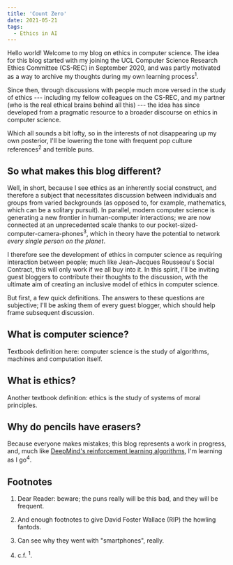 ```yaml
---
title: 'Count Zero'
date: 2021-05-21
tags:
  - Ethics in AI
---
```


Hello world! Welcome to my blog on ethics in computer science. The idea for this blog started with my joining the UCL Computer Science Research Ethics Committee (CS-REC) in September 2020, and was partly motivated as a way to archive my thoughts during my own learning process<sup>1</sup>.

Since then, through discussions with people much more versed in the study of ethics --- including my fellow colleagues on the CS-REC, and my partner (who is the real ethical brains behind all this) --- the idea has since developed from a pragmatic resource to a broader discourse on ethics in computer science.

Which all sounds a bit lofty, so in the interests of not disappearing up my own posterior, I'll be lowering the tone with frequent pop culture references<sup>2</sup> and terrible puns.

So what makes this blog different?
---

Well, in short, because I see ethics as an inherently social construct, and therefore a subject that necessitates discussion between individuals and groups from varied backgrounds (as opposed to, for example, mathematics, which can be a solitary pursuit). In parallel, modern computer science is generating a new frontier in human-computer interactions; we are now connected at an unprecedented scale thanks to our pocket-sized-computer-camera-phones<sup>3</sup>, which in theory have the potential to network <em>every single person on the planet</em>.

I therefore see the development of ethics in computer science as requiring interaction between people; much like Jean-Jacques Rousseau's Social Contract, this will only work if we all buy into it. In this spirit, I'll be inviting guest bloggers to contribute their thoughts to the discussion, with the ultimate aim of creating an inclusive model of ethics in computer science.

But first, a few quick definitions. The answers to these questions are subjective; I'll be asking them of every guest blogger, which should help frame subsequent discussion.

What is computer science?
---

Textbook definition here: computer science is the study of algorithms, machines and computation itself.

What is ethics?
---

Another textbook definition: ethics is the study of systems of moral principles.

Why do pencils have erasers?
---

Because everyone makes mistakes; this blog represents a work in progress, and, much like [DeepMind's reinforcement learning algorithms](https://www.wired.com/2016/03/googles-ai-viewed-move-no-human-understand/), I'm learning as I go<sup>4</sup>.

Footnotes
---

1. Dear Reader: beware; the puns really will be this bad, and they will be frequent.

2. And enough footnotes to give David Foster Wallace (RIP) the howling fantods.

3. Can see why they went with "smartphones", really.

4. c.f. <sup>1</sup>.